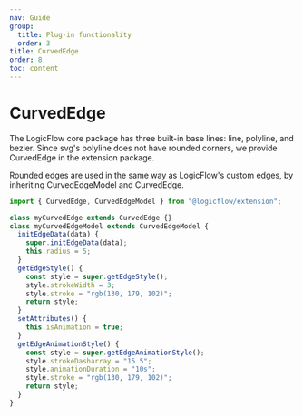 ```yaml
---
nav: Guide
group:
  title: Plug-in functionality
  order: 3
title: CurvedEdge
order: 8
toc: content
---
```


# CurvedEdge

The LogicFlow core package has three built-in base lines: line, polyline, and bezier. Since svg's polyline does not have rounded corners, we provide CurvedEdge in the extension package.

Rounded edges are used in the same way as LogicFlow's custom edges, by inheriting CurvedEdgeModel and CurvedEdge.

```jsx | pure
import { CurvedEdge, CurvedEdgeModel } from "@logicflow/extension";

class myCurvedEdge extends CurvedEdge {}
class myCurvedEdgeModel extends CurvedEdgeModel {
  initEdgeData(data) {
    super.initEdgeData(data);
    this.radius = 5;
  }
  getEdgeStyle() {
    const style = super.getEdgeStyle();
    style.strokeWidth = 3;
    style.stroke = "rgb(130, 179, 102)";
    return style;
  }
  setAttributes() {
    this.isAnimation = true;
  }
  getEdgeAnimationStyle() {
    const style = super.getEdgeAnimationStyle();
    style.strokeDasharray = "15 5";
    style.animationDuration = "10s";
    style.stroke = "rgb(130, 179, 102)";
    return style;
  }
}
```
